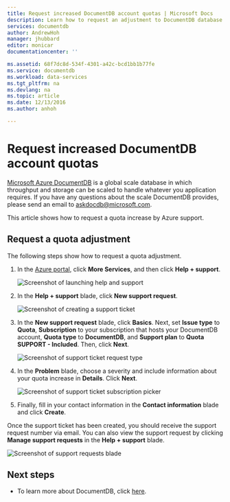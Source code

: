 ```yaml
---
title: Request increased DocumentDB account quotas | Microsoft Docs
description: Learn how to request an adjustment to DocumentDB database quotas such as document storage and throughput per collection.
services: documentdb
author: AndrewHoh
manager: jhubbard
editor: monicar
documentationcenter: ''

ms.assetid: 68f7dc8d-534f-4301-a42c-bcd1bb1b77fe
ms.service: documentdb
ms.workload: data-services
ms.tgt_pltfrm: na
ms.devlang: na
ms.topic: article
ms.date: 12/13/2016
ms.author: anhoh

---
```

# Request increased DocumentDB account quotas
[Microsoft Azure DocumentDB](https://azure.microsoft.com/services/documentdb/) is a global scale database in which throughput and storage can be scaled to handle whatever you application requires. If you have any questions about the scale DocumentDB provides, please send an email to askdocdb@microsoft.com.

This article shows how to request a quota increase by Azure support.

## <a id="RequestQuotaIncrease"></a> Request a quota adjustment
The following steps show how to request a quota adjustment.

1. In the [Azure portal](https://portal.azure.com), click **More Services**, and then click **Help + support**.
   
    ![Screenshot of launching help and support](media/documentdb-increase-limits/helpsupport.png)
2. In the **Help + support** blade, click **New support request**.
   
    ![Screenshot of creating a support ticket](media/documentdb-increase-limits/getsupport.png)
3. In the **New support request** blade, click **Basics**. Next, set **Issue type** to **Quota**, **Subscription** to your subscription that hosts your DocumentDB account, **Quota type** to **DocumentDB**, and **Support plan** to **Quota SUPPORT - Included**. Then, click **Next**.
   
    ![Screenshot of support ticket request type](media/documentdb-increase-limits/supportrequest1.png)
4. In the **Problem** blade, choose a severity and include information about your quota increase in **Details**. Click **Next**.
   
    ![Screenshot of support ticket subscription picker](media/documentdb-increase-limits/supportrequest2.png)
5. Finally, fill in your contact information in the **Contact information** blade and click **Create**.

Once the support ticket has been created, you should receive the support request number via email.  You can also view the support request by clicking **Manage support requests** in the **Help + support** blade.

![Screenshot of support requests blade](media/documentdb-increase-limits/supportrequest4.png)

## <a name="NextSteps"></a> Next steps
* To learn more about DocumentDB, click [here](http://azure.com/docdb).

